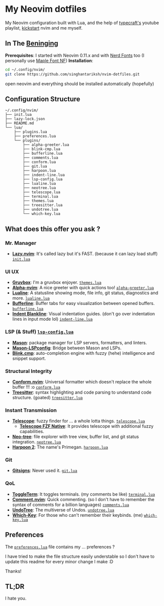 # My Neovim dotfiles

My Neovim configuration built with Lua, and the help of [typecraft's](https://youtube.com/playlist?list=PLsz00TDipIffreIaUNk64KxTIkQaGguqn&si=lKSghpiI4RgrFCxg) youtube playlist, [kickstart](https://github.com/nvim-lua/kickstart.nvim) nvim and me myself.

## In The [Beninging](https://www.youtube.com/watch?v=vacJSHN4ZmY)

**Prerequisites**: I started with Neovim 0.11.x and with [Nerd Fonts](https://www.nerdfonts.com/) too (I personally use [Maple Font NF](https://github.com/subframe7536/maple-font))
**Installation**:

```bash
cd ~/.config/nvim/
git clone https://github.com/singhantariksh/nvim-dotfiles.git
```

open neovim and everything should be installed automatically (hopefully)

## Configuration Structure

```
~/.config/nvim/
├── init.lua
├── lazy-lock.json
├── README.md
└── lua/
    ├── plugins.lua
    ├── preferences.lua
    └── plugins/
        ├── alpha-greeter.lua
        ├── blink-cmp.lua
        ├── bufferline.lua
        ├── comments.lua
        ├── conform.lua
        ├── git.lua
        ├── harpoon.lua
        ├── indent-line.lua
        ├── lsp-config.lua
        ├── lualine.lua
        ├── neotree.lua
        ├── telescope.lua
        ├── terminal.lua
        ├── themes.lua
        ├── treesitter.lua
        ├── undotree.lua
        └── which-key.lua
```

## What does this offer you ask ?

### Mr. Manager

- **[Lazy.nvim](https://github.com/folke/lazy.nvim)**: It's called lazy but it's FAST. (because it can lazy load stuff) [`init.lua`](./init.lua) 

### UI UX

- **[Gruvbox](https://github.com/sainnhe/gruvbox-material)**: I'm a gruvbox enjoyer. [`themes.lua`](./lua/plugins/themes.lua) 
- **[Alpha-nvim](https://github.com/goolord/alpha-nvim)**: A nice greeter with quick actions too! [`alpha-greeter.lua`](./lua/plugins/alpha-greeter.lua)
- **[Lualine](https://github.com/nvim-lualine/lualine.nvim)**: A statusline showing mode, file info, git status, diagnostics and more. [`lualine.lua`](./lua/plugins/lualine.lua)
- **[Bufferline](https://github.com/akinsho/bufferline.nvim)**: Buffer tabs for easy visualization between opened buffers. [`bufferline.lua`](./lua/plugins/bufferline.lua) 
- **[Indent Blankline](https://github.com/lukas-reineke/indent-blankline.nvim)**: Visual indentation guides. (don't go over indentation lines in input mode lol) [`indent-line.lua`](./lua/plugins/indent-line.lua)

### LSP (& Stuff) [`lsp-config.lua`](./lua/plugins/lsp-config.lua) 

- **[Mason](https://github.com/mason-org/mason.nvim)**: package manager for LSP servers, formatters, and linters.
- **[Mason-LSPconfig](https://github.com/mason-org/mason-lspconfig.nvim)**: Bridge between Mason and LSPs.
- **[Blink.cmp](https://github.com/saghen/blink.cmp)**: auto-completion engine with fuzzy (hehe) intelligence and snippet support.

### Structural Integrity
- **[Conform.nvim](https://github.com/stevearc/conform.nvim)**: Universal formatter which doesn't replace the whole buffer !!! :o [`conform.lua`](./lua/plugins/conform.lua)
- **[Treesitter](https://github.com/nvim-treesitter/nvim-treesitter)**: syntax highlighting and code parsing to understand code structure. (goated) [`treesitter.lua`](./lua/plugins/treesitter.lua) 

### Instant Transmission

- **[Telescope](https://github.com/nvim-telescope/telescope.nvim)**: fuzzy finder for ... a whole lotta things. [`telescope.lua`](./lua/plugins/telescope.lua) 
	- **[Telescope FZF Native](https://github.com/nvim-telescope/telescope-fzf-native.nvim)**: It provides telescope with additional fuzzy capabilities.
- **[Neo-tree](https://github.com/nvim-neo-tree/neo-tree.nvim)**: file explorer with tree view, buffer list, and git status integration. [`neotree.lua`](./lua/plugins/neotree.lua)
- **[Harpoon 2](https://github.com/ThePrimeagen/harpoon)**: The name's Primegan. [`harpoon.lua`](./lua/plugins/harpoon.lua) 

### Git

- **[Gitsigns](https://github.com/lewis6991/gitsigns.nvim)**: Never used it. [`git.lua`](./lua/plugins/git.lua) 

### QoL

- **[ToggleTerm](https://github.com/akinsho/toggleterm.nvim)**: It toggles terminals. (my comments be like) [`terminal.lua`](./lua/plugins/terminal.lua) 
- **[Comment.nvim](https://github.com/numToStr/Comment.nvim)**: Quick commenting. (so I don't have to remember the syntax of comments for a billion languages) [`comments.lua`](./lua/plugins/comments.lua) 
- **[UndoTree](https://github.com/mbbill/undotree)**: The multiverse of Undos. [`undotree.lua`](./lua/plugins/undotree.lua)
- **[Which-Key](https://github.com/folke/which-key.nvim)**: For those who can't remember their keybinds. (me) [`which-key.lua`](./lua/plugins/which-key.lua)

## Preferences

The [`preferences.lua`](lua/preferences.lua) file contains my ... preferences ?

I have tried to make the file structure easily understable so I don't have to update this readme for every minor change I make :D

Thanks!

## TL;DR
I hate you.
